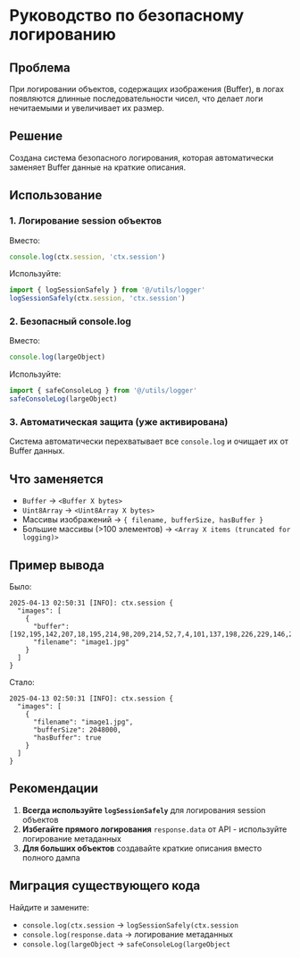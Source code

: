 # Руководство по безопасному логированию

## Проблема

При логировании объектов, содержащих изображения (Buffer), в логах появляются длинные последовательности чисел, что делает логи нечитаемыми и увеличивает их размер.

## Решение

Создана система безопасного логирования, которая автоматически заменяет Buffer данные на краткие описания.

## Использование

### 1. Логирование session объектов

Вместо:
```typescript
console.log(ctx.session, 'ctx.session')
```

Используйте:
```typescript
import { logSessionSafely } from '@/utils/logger'
logSessionSafely(ctx.session, 'ctx.session')
```

### 2. Безопасный console.log

Вместо:
```typescript
console.log(largeObject)
```

Используйте:
```typescript
import { safeConsoleLog } from '@/utils/logger'
safeConsoleLog(largeObject)
```

### 3. Автоматическая защита (уже активирована)

Система автоматически перехватывает все `console.log` и очищает их от Buffer данных.

## Что заменяется

- `Buffer` → `<Buffer X bytes>`
- `Uint8Array` → `<Uint8Array X bytes>`
- Массивы изображений → `{ filename, bufferSize, hasBuffer }`
- Большие массивы (>100 элементов) → `<Array X items (truncated for logging)>`

## Пример вывода

Было:
```
2025-04-13 02:50:31 [INFO]: ctx.session {
  "images": [
    {
      "buffer": [192,195,142,207,18,195,214,98,209,214,52,7,4,101,137,198,226,229,146,251,193,1,86,60,11,12,12,54,81,129,184,23,13,129,6,193,29,141,4,210,93,121,66,6,27,156,91,182,40,218,241,204,35,6,24,90,191,104,113,130,29,56,151,121,93,120,122,68,5,175,23,22,184,194,89,215,250,254,99,255,0,2,225,252,99,66,97,133,251,62,255,0,120,204,75,13,36,14,88,229,120,149,186,199,46,215,115,40,12,150,204,151,116,226,108,85,117,151,167,198,160,12,32,239,136,35,32,28,117,169,126,22,158,208,13,181,134,150,226,53,233,204,198,114,154,123,69,157,78,90,150,57,53,156,186,137,66,182,231,136,24,179,124,140,106,167,204,50,196,112,163,223,49,80,47,203,112,176,33,232,146,148,26,255,0,55,233,40,2,204,227,183,167,51,66,227,222,115,47,254,161,252,209,23,97,73,26,130,197,203,249,245,129,239,138,224,140,32,112,39,23,138,51,42,167,51,39,70,116,66,107,7,85,90,205,169,174,94,178,252,20,28,36,218,23,27,162,47,108,17,154,202,181,125,35,101,162,186,76,5,14,203,47,5,22,58,35,186,167,251,138,139,182,211,22,203,54,72,119,37,43,135,88,186,17,237,189,51,6,176,233,117,30,151,178,205,207,167,88,219,2,163,56,193,188,117,215,131,15,133,199,207,124,111,248,207,194,124,202,254,38,2,85,213,215,80,252,194,11,130,189,35,186,100,193,91,136,253,49,185,134,172,101,5,62,241,73,69,157,88,73,77,177,40,17,70,123,197,149,169,210,81,40,203,6,159,168,19,55,87,186,130,160,52,112,92,4,202,13,116,143,1,231,152,216,83,142,106,88,56,168,139,135,112,85,154,173,89,16,34,103,155,46,163,178,101,197,64,203,129,164,109,53,9,32,172,78,126,3,197,96,255,0,29,254,3,255,0,21,143,178,61,240,164,27,187,122,18,169,183,171,3,125,176,68,50,133,240,193,9,83,187,13,91,111,202,11,155,79,94,98,68,58,171,204,71,55,87,146,224,111,110,113,12,233,184,5,70,194,30,236,190,247,136,53,118,53,196,91,104,191,121,114,54,9,200,81,50,26,239,196,55,22,110,61,53,231,218,29,57,176,239,5,71,79,102,48,91,76,248,31,128,240,101,74,249,28,76,252,183,249,231,242,89,221,4,244,63,184,51,131,150,24,109,155,150,91,230,37,164,86,116,49,124,203,172,117,222,97,194,163,229,17,201,93,46,94,206,189,127,104,2,170,212,180,17,166,173,255,0,143,40,164,23,209,184,182,135,52,132,92,251,5,101,13,43,105,15,73,126,189,231,57,236,204,98,169,144,169,133,81,86,184,15,70,29,240,122,56,125,184,128,148,57,228,137,189,114,97,38,151,71,52,193,204,114,56,77,146,202,216,175,57,191,3,194,248,240,62,6,95,194,252,167,229,191,197,63,147,145,229,116,116,185,72,156,199,89,163,143,73,151,184,151,155,125,247,20,197,71,0,101,99,67,171,244,157,182,129,242,...],
      "filename": "image1.jpg"
    }
  ]
}
```

Стало:
```
2025-04-13 02:50:31 [INFO]: ctx.session {
  "images": [
    {
      "filename": "image1.jpg",
      "bufferSize": 2048000,
      "hasBuffer": true
    }
  ]
}
```

## Рекомендации

1. **Всегда используйте `logSessionSafely`** для логирования session объектов
2. **Избегайте прямого логирования** `response.data` от API - используйте логирование метаданных
3. **Для больших объектов** создавайте краткие описания вместо полного дампа

## Миграция существующего кода

Найдите и замените:
- `console.log(ctx.session` → `logSessionSafely(ctx.session`
- `console.log(response.data` → логирование метаданных
- `console.log(largeObject` → `safeConsoleLog(largeObject` 